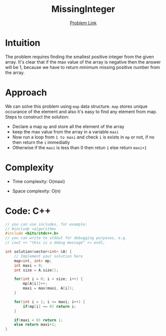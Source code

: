 <h1 align="center">MissingInteger</h1>
<p align="center">
<a href="https://app.codility.com/programmers/lessons/4-counting_elements/missing_integer/">Problem Link</a>
</p>

# Intuition

<!-- Describe your first thoughts on how to solve this problem. -->

The problem requires finding the smallest positive integer from the given array. It's clear that if the max value of the array is negative then the answer will be 1, because we have to return minimum missing positive number from the array.

# Approach

<!-- Describe your approach to solving the problem. -->

We can solve this problem using `map` data structure. `map` stores unique occurance of the element and also it's easy to find any element from map. Steps to construct the solution:

- Declare a map `mp` and store all the element of the array
- keep the max value from the array in a variable `maxi`
- Now run a loop from `1 to maxi` and check `i` is exists in `mp` or not, if no then return the `i` immediatly
- Otherwise if the `maxi` is less than 0 then retun `1` else return `maxi+1`

# Complexity

- Time complexity: O(maxi)
<!-- Add your time complexity here, e.g. $$O(n)$$ -->

- Space complexity: O(n)
<!-- Add your space complexity here, e.g. $$O(n)$$ -->

# Code: C++

```C++
// you can use includes, for example:
// #include <algorithm>
#include <bits/stdc++.h>
// you can write to stdout for debugging purposes, e.g.
// cout << "this is a debug message" << endl;

int solution(vector<int> &A) {
    // Implement your solution here
    map<int, int> mp;
    int maxi = 0;
    int size = A.size();

    for(int i = 0; i < size; i++) {
        mp[A[i]]++;
        maxi = max(maxi, A[i]);
    }

    for(int i = 1; i <= maxi; i++) {
        if(mp[i] == 0) return i;
    }

    if(maxi < 0) return 1;
    else return maxi+1;
}
```
